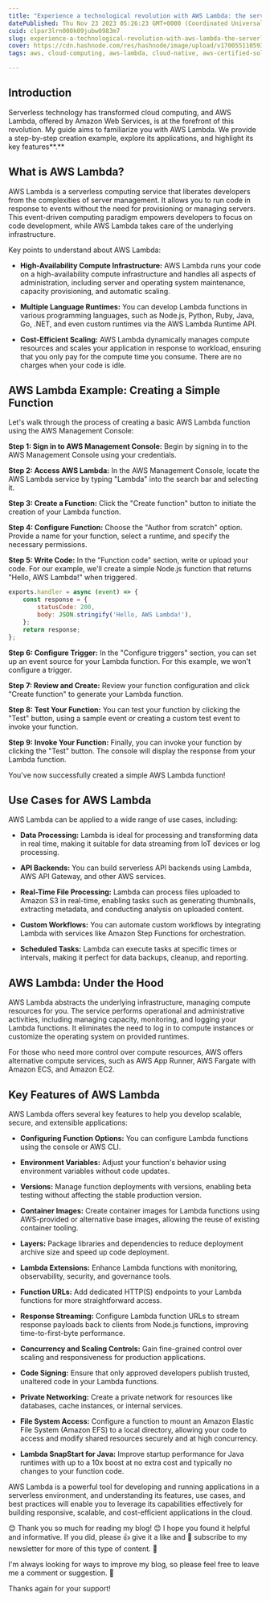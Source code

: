 ```yaml
---
title: "Experience a technological revolution with AWS Lambda: the serverless superstar!"
datePublished: Thu Nov 23 2023 05:26:23 GMT+0000 (Coordinated Universal Time)
cuid: clpar3lrn000k09jubw0983m7
slug: experience-a-technological-revolution-with-aws-lambda-the-serverless-superstar
cover: https://cdn.hashnode.com/res/hashnode/image/upload/v1700551105939/97908a5d-86ed-4ca1-a393-207b21859183.png
tags: aws, cloud-computing, aws-lambda, cloud-native, aws-certified-solutions-architect-associate

---
```


## **Introduction**

Serverless technology has transformed cloud computing, and AWS Lambda, offered by Amazon Web Services, is at the forefront of this revolution. My guide aims to familiarize you with AWS Lambda. We provide a step-by-step creation example, explore its applications, and highlight its key features**.**

## **What is AWS Lambda?**

AWS Lambda is a serverless computing service that liberates developers from the complexities of server management. It allows you to run code in response to events without the need for provisioning or managing servers. This event-driven computing paradigm empowers developers to focus on code development, while AWS Lambda takes care of the underlying infrastructure.

Key points to understand about AWS Lambda:

* **High-Availability Compute Infrastructure:** AWS Lambda runs your code on a high-availability compute infrastructure and handles all aspects of administration, including server and operating system maintenance, capacity provisioning, and automatic scaling.
    
* **Multiple Language Runtimes:** You can develop Lambda functions in various programming languages, such as Node.js, Python, Ruby, Java, Go, .NET, and even custom runtimes via the AWS Lambda Runtime API.
    
* **Cost-Efficient Scaling:** AWS Lambda dynamically manages compute resources and scales your application in response to workload, ensuring that you only pay for the compute time you consume. There are no charges when your code is idle.
    

## **AWS Lambda Example: Creating a Simple Function**

Let's walk through the process of creating a basic AWS Lambda function using the AWS Management Console:

**Step 1: Sign in to AWS Management Console:** Begin by signing in to the AWS Management Console using your credentials.

**Step 2: Access AWS Lambda:** In the AWS Management Console, locate the AWS Lambda service by typing "Lambda" into the search bar and selecting it.

**Step 3: Create a Function:** Click the "Create function" button to initiate the creation of your Lambda function.

**Step 4: Configure Function:** Choose the "Author from scratch" option. Provide a name for your function, select a runtime, and specify the necessary permissions.

**Step 5: Write Code:** In the "Function code" section, write or upload your code. For our example, we'll create a simple Node.js function that returns "Hello, AWS Lambda!" when triggered.

```javascript
exports.handler = async (event) => {
    const response = {
        statusCode: 200,
        body: JSON.stringify('Hello, AWS Lambda!'),
    };
    return response;
};
```

**Step 6: Configure Trigger:** In the "Configure triggers" section, you can set up an event source for your Lambda function. For this example, we won't configure a trigger.

**Step 7: Review and Create:** Review your function configuration and click "Create function" to generate your Lambda function.

**Step 8: Test Your Function:** You can test your function by clicking the "Test" button, using a sample event or creating a custom test event to invoke your function.

**Step 9: Invoke Your Function:** Finally, you can invoke your function by clicking the "Test" button. The console will display the response from your Lambda function.

You've now successfully created a simple AWS Lambda function!

## **Use Cases for AWS Lambda**

AWS Lambda can be applied to a wide range of use cases, including:

* **Data Processing:** Lambda is ideal for processing and transforming data in real time, making it suitable for data streaming from IoT devices or log processing.
    
* **API Backends:** You can build serverless API backends using Lambda, AWS API Gateway, and other AWS services.
    
* **Real-Time File Processing:** Lambda can process files uploaded to Amazon S3 in real-time, enabling tasks such as generating thumbnails, extracting metadata, and conducting analysis on uploaded content.
    
* **Custom Workflows:** You can automate custom workflows by integrating Lambda with services like Amazon Step Functions for orchestration.
    
* **Scheduled Tasks:** Lambda can execute tasks at specific times or intervals, making it perfect for data backups, cleanup, and reporting.
    

## **AWS Lambda: Under the Hood**

AWS Lambda abstracts the underlying infrastructure, managing compute resources for you. The service performs operational and administrative activities, including managing capacity, monitoring, and logging your Lambda functions. It eliminates the need to log in to compute instances or customize the operating system on provided runtimes.

For those who need more control over compute resources, AWS offers alternative compute services, such as AWS App Runner, AWS Fargate with Amazon ECS, and Amazon EC2.

## **Key Features of AWS Lambda**

AWS Lambda offers several key features to help you develop scalable, secure, and extensible applications:

* **Configuring Function Options:** You can configure Lambda functions using the console or AWS CLI.
    
* **Environment Variables:** Adjust your function's behavior using environment variables without code updates.
    
* **Versions:** Manage function deployments with versions, enabling beta testing without affecting the stable production version.
    
* **Container Images:** Create container images for Lambda functions using AWS-provided or alternative base images, allowing the reuse of existing container tooling.
    
* **Layers:** Package libraries and dependencies to reduce deployment archive size and speed up code deployment.
    
* **Lambda Extensions:** Enhance Lambda functions with monitoring, observability, security, and governance tools.
    
* **Function URLs:** Add dedicated HTTP(S) endpoints to your Lambda functions for more straightforward access.
    
* **Response Streaming:** Configure Lambda function URLs to stream response payloads back to clients from Node.js functions, improving time-to-first-byte performance.
    
* **Concurrency and Scaling Controls:** Gain fine-grained control over scaling and responsiveness for production applications.
    
* **Code Signing:** Ensure that only approved developers publish trusted, unaltered code in your Lambda functions.
    
* **Private Networking:** Create a private network for resources like databases, cache instances, or internal services.
    
* **File System Access:** Configure a function to mount an Amazon Elastic File System (Amazon EFS) to a local directory, allowing your code to access and modify shared resources securely and at high concurrency.
    
* **Lambda SnapStart for Java:** Improve startup performance for Java runtimes with up to a 10x boost at no extra cost and typically no changes to your function code.
    

AWS Lambda is a powerful tool for developing and running applications in a serverless environment, and understanding its features, use cases, and best practices will enable you to leverage its capabilities effectively for building responsive, scalable, and cost-efficient applications in the cloud.

😊 Thank you so much for reading my blog! 😊 I hope you found it helpful and informative. If you did, please 👍 give it a like and 💌 subscribe to my newsletter for more of this type of content. 💌

I'm always looking for ways to improve my blog, so please feel free to leave me a comment or suggestion. 💬

Thanks again for your support!